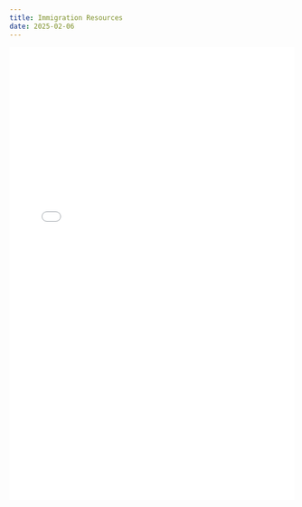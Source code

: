 ```yaml
---
title: Immigration Resources
date: 2025-02-06
---
```


<embed src= "Immigration Resources Printable-1.pdf" type="application/pdf" width="100%" height="800px" />
